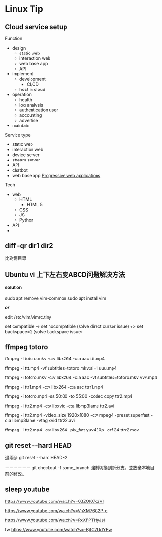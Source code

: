 Linux Tip
=========

## Cloud service setup


Function

- design
   - static web
   - interaction web
   - web base app
   - API
- implement
   - development
      - CI/CD
   - host in cloud
- operation
   - health
   - log analysis
   - authentication user
   - accounting
   - advertise
- maintain

Service type

- static web
- interaction web
- device server
- stream server
- API 
- chatbot
- web base app [Progressive web applications](https://budibase.com/blog/web-application-development/)

Tech

- web
   - HTML
      - HTML 5
   - CSS
   - JS
   - Python
- API
- 

## diff -qr dir1 dir2

比對兩目錄

## Ubuntu vi 上下左右变ABCD问题解决方法

#### solution

sudo apt remove vim-common
sudo apt install vim

***or***

edit /etc/vim/vimrc.tiny

set compatible => set nocompatible (solve direct cursor issue) 
 +> set backspace=2 (solve backspace issue)

## ffmpeg totoro

ffmpeg -i totoro.mkv -c:v libx264 -c:a aac ttt.mp4

ffmpeg -i ttt.mp4 -vf subtitles=totoro.mkv:si=1 uuu.mp4

ffmpeg -i totoro.mkv -c:v libx264 -c:a aac  -vf subtitles=totoro.mkv vvv.mp4 

ffmpeg -i ttr1.mp4 -c:v libx264 -c:a aac ttrr1.mp4

ffmpeg -i totoro.mp4 -ss 50:00 -to 55:00 -codec copy ttr2.mp4

ffmpeg -i ttr2.mp4 -c:v libxvid -c:a libmp3lame ttr2.avi

ffmpeg -i ttr2.mp4 -video_size 1920x1080 -c:v mpeg4 -preset superfast -c:a libmp3lame -vtag xvid ttr22.avi

ffmpeg -i ttr2.mp4 -c:v libx264 -pix_fmt yuv420p -crf 24 ttrr2.mov

## git reset --hard HEAD

退兩步 git reset --hard HEAD~2

－－－－－－
git checkout -f some_branch
強制切換到新分支，並放棄本地目前的修改。

## sleep youtube

https://www.youtube.com/watch?v=0BZOl07czVI

https://www.youtube.com/watch?v=VnXM76G2P-c

https://www.youtube.com/watch?v=RxXFPTHyJsI

tw
https://www.youtube.com/watch?v=-BjfCZUdYFw
